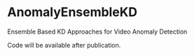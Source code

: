 # AnomalyEnsembleKD
Ensemble Based KD Approaches for Video Anomaly Detection

Code will be available after publication.

